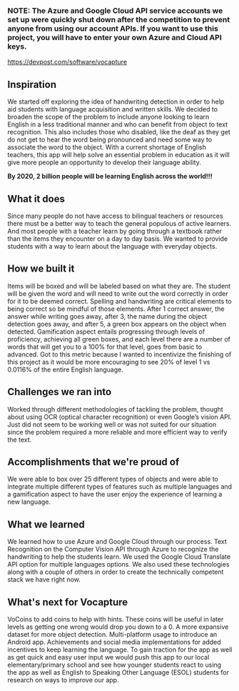 ### NOTE: The Azure and Google Cloud API service accounts we set up were quickly shut down after the competition to prevent anyone from using our account APIs. If you want to use this project, you will have to enter your own Azure and Cloud API keys.

https://devpost.com/software/vocapture

## Inspiration
We started off exploring the idea of handwriting detection in order to help aid students with language acquisition and written skills. We decided to broaden the scope of the problem to include anyone looking to learn English in a less traditional manner and who can benefit from object to text recognition. This also includes those who disabled, like the deaf as they get do not get to hear the word being pronounced and need some way to associate the word to the object. With a current shortage of English teachers, this app will help solve an essential problem in education as it will give more people an opportunity to develop their language ability.

**By 2020, 2 billion people will be learning English across the world!!!**

## What it does
Since many people do not have access to bilingual teachers or resources there must be a better way to teach the general populous of active learners. And most people with a teacher learn by going through a textbook rather than the items they encounter on a day to day basis. We wanted to provide students with a way to learn about the language with everyday objects.

## How we built it
Items will be boxed and will be labeled based on what they are. The student will be given the word and will need to write out the word correctly in order for it to be deemed correct. Spelling and handwriting are critical elements to being correct so be mindful of those elements. After 1 correct answer, the answer while writing goes away, after 3, the name during the object detection goes away, and after 5, a green box appears on the object when detected. Gamification aspect entails progressing through levels of proficiency, achieving all green boxes, and each level there are a number of words that will get you to a 100% for that level, goes from basic to advanced. Got to this metric because I wanted to incentivize the finishing of this project as it would be more encouraging to see 20% of level 1 vs 0.0116% of the entire English language.

## Challenges we ran into
Worked through different methodologies of tackling the problem, thought about using OCR (optical character recognition) or even Google’s vision API. Just did not seem to be working well or was not suited for our situation since the problem required a more reliable and more efficient way to verify the text.

## Accomplishments that we're proud of
We were able to box over 25 different types of objects and were able to integrate multiple different types of features such as multiple languages and a gamification aspect to have the user enjoy the experience of learning a new language.

## What we learned
We learned how to use Azure and Google Cloud through our process. Text Recognition on the Computer Vision API through Azure to recognize the handwriting to help the students learn. We used the Google Cloud Translate API option for multiple languages options. We also used these technologies along with a couple of others in order to create the technically competent stack we have right now.

## What's next for Vocapture
VoCoins to add coins to help with hints. These coins will be useful in later levels as getting one wrong would drop you down to a 0. A more expansive dataset for more object detection. Multi-platform usage to introduce an Android app. Achievements and social media implementations for added incentives to keep learning the language. To gain traction for the app as well as get quick and easy user input we would push this app to our local elementary/primary school and see how younger students react to using the app as well as English to Speaking Other Language (ESOL) students for research on ways to improve our app.

